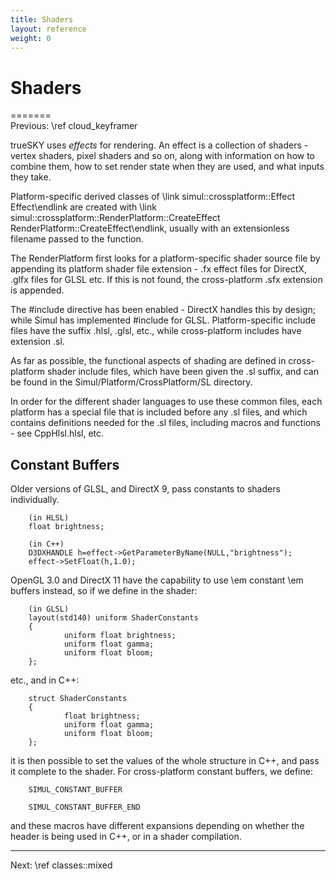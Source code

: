 ```yaml
---
title: Shaders
layout: reference
weight: 0
---
```

Shaders
===

=======<br>Previous: \ref cloud_keyframer

trueSKY uses *effects* for rendering. An effect is a collection of shaders - vertex shaders, pixel shaders and so on, along with information on
how to combine them, how to set render state when they are used, and what inputs they take.

Platform-specific derived classes of \link simul::crossplatform::Effect Effect\endlink are created with \link simul::crossplatform::RenderPlatform::CreateEffect RenderPlatform::CreateEffect\endlink,
usually with an extensionless filename passed to the function.

The RenderPlatform first looks for a platform-specific shader source file by appending its platform shader file extension - .fx effect files for DirectX,
.glfx files for GLSL etc. If this is not found, the cross-platform .sfx extension is appended.

The \#include directive has been enabled - DirectX handles this by design; while
Simul has implemented \#include for GLSL. Platform-specific include files have the suffix .hlsl, .glsl, etc., while cross-platform includes have extension .sl.

As far as possible, the functional aspects of shading are defined
in cross-platform shader include files, which have been given the .sl suffix,
and can be found in the Simul/Platform/CrossPlatform/SL directory.

In order for the different shader languages to use these common files, each
platform has a special file that is included before any .sl files, and which
contains definitions needed for the .sl files, including macros and functions - see CppHlsl.hlsl, etc.

Constant Buffers
----------------
Older versions of GLSL, and DirectX 9, pass constants to shaders individually.

        (in HLSL)
        float brightness;

        (in C++)
        D3DXHANDLE h=effect->GetParameterByName(NULL,"brightness");
        effect->SetFloat(h,1.0);

OpenGL 3.0 and DirectX 11 have the capability to use \em constant \em buffers instead,
so if we define in the shader:

        (in GLSL)
        layout(std140) uniform ShaderConstants
        {
                uniform float brightness;
                uniform float gamma;
                uniform float bloom;
        };

etc., and in C++:

        struct ShaderConstants
        {
                float brightness;
                uniform float gamma;
                uniform float bloom;
        };
 
it is then possible to set the values of the whole structure in C++, and pass it complete to the shader. For cross-platform constant buffers, we define:

        SIMUL_CONSTANT_BUFFER

        SIMUL_CONSTANT_BUFFER_END

and these macros have different expansions depending on whether the header is being used in C++, or in a shader compilation.

<hr>
Next: \ref classes::mixed
